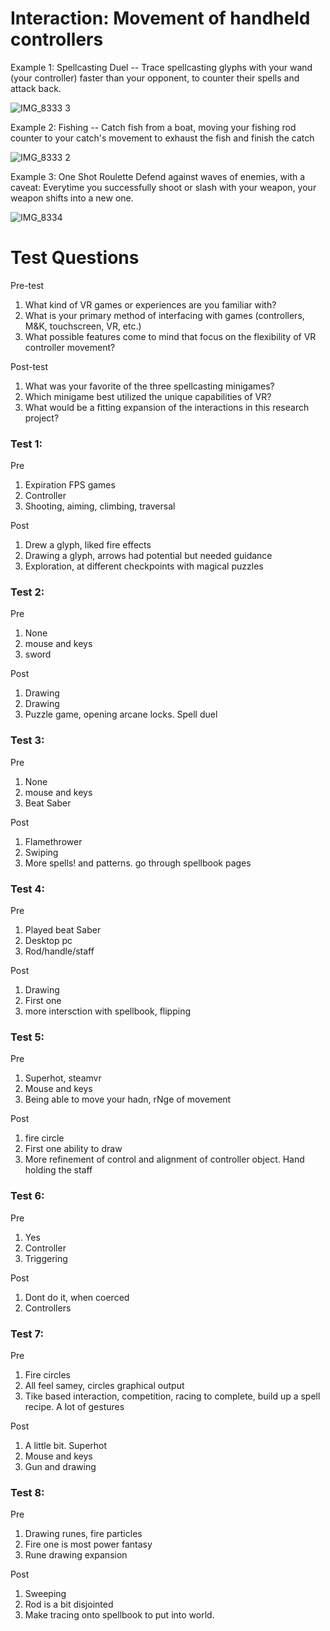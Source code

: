 # Interaction: Movement of handheld controllers

Example 1: Spellcasting Duel -- Trace spellcasting glyphs with your wand (your controller) faster than your opponent, to counter their spells and attack back.

![IMG_8333 3](https://github.com/user-attachments/assets/c50369c2-0b1d-4844-9887-a4fe6eb4685b)

Example 2: Fishing -- Catch fish from a boat, moving your fishing rod counter to your catch's movement to exhaust the fish and finish the catch

![IMG_8333 2](https://github.com/user-attachments/assets/54118dc1-784b-4c2f-bf3d-16ef5ee65e8a)

Example 3: One Shot Roulette Defend against waves of enemies, with a caveat: Everytime you successfully shoot or slash with your weapon, your weapon shifts into a new one.

![IMG_8334](https://github.com/user-attachments/assets/a9335ae6-3f82-4c7e-a908-dae16d23f11d)


# Test Questions

Pre-test
1. What kind of VR games or experiences are you familiar with?
2. What is your primary method of interfacing with games (controllers, M&K, touchscreen, VR, etc.)
3. What possible features come to mind that focus on the flexibility of VR controller movement?

Post-test
1. What was your favorite of the three spellcasting minigames?
2. Which minigame best utilized the unique capabilities of VR?
3. What would be a fitting expansion of the interactions in this research project?

### Test 1:

Pre
1. Expiration FPS games
2. Controller
3. Shooting, aiming, climbing, traversal

Post
1. Drew a glyph, liked fire effects
2. Drawing a glyph, arrows had potential but needed guidance
3. Exploration, at different checkpoints with magical puzzles

### Test 2:

Pre
1. None
2. mouse and keys
3. sword

Post
1. Drawing
2. Drawing
3. Puzzle game, opening arcane locks. Spell duel

### Test 3:

Pre
1. None
2. mouse and keys
3. Beat Saber

Post
1. Flamethrower
2. Swiping
3. More spells! and patterns. go through spellbook pages

### Test 4:

Pre
1. Played beat Saber
2. Desktop pc
3. Rod/handle/staff
   
Post
1. Drawing
2. First one
3. more intersction with spellbook, flipping

### Test 5:

Pre
1. Superhot, steamvr
2. Mouse and keys
3. Being able to move your hadn, rNge of movement

Post
1. fire circle
2. First one ability to draw
3. More refinement of control and alignment of controller object. Hand holding the staff

### Test 6:

Pre
1. Yes
2. Controller
3. Triggering

Post
1. Dont do it, when coerced
2. Controllers

### Test 7:

Pre
1. Fire circles
2. All feel samey, circles graphical output
3. Tike based interaction, competition, racing to complete, build up a spell recipe. A lot of gestures

Post
1. A little bit. Superhot
2. Mouse and keys
3. Gun and drawing

### Test 8:

Pre
1. Drawing runes, fire particles
2. Fire one is most power fantasy
3. Rune drawing expansion

Post
1. Sweeping
2. Rod is a bit disjointed
3. Make tracing onto spellbook to put into world.


